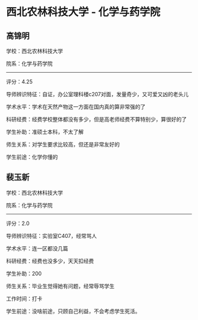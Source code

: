 # 西北农林科技大学 - 化学与药学院

## 高锦明

学校：西北农林科技大学

院系：化学与药学院

* * *

评分：4.25

导师辨识特征：自证，办公室理科楼c207对面，发量奇少，又可爱又凶的老头儿

学术水平：学术在天然产物这一方面在国内真的算非常强的了

科研经费：经费学校整体都没有多少，但是高老师经费不算特别少，算很好的了

学生补助：准硕士本科，不太了解

师生关系：对学生要求比较高，但还是非常友好的

学生前途：化学你懂的

## 裴玉新

学校：西北农林科技大学

院系：化学与药学院

* * *

评分：2.0

导师辨识特征：实验室C407，经常骂人

学术水平：连一区都没几篇

科研经费：经费也没多少，天天扣经费

学生补助：200

师生关系：毕业生觉得她有问题，经常辱骂学生

工作时间：打卡

学生前途：没啥前途，只顾自己利益，不会考虑学生死活。